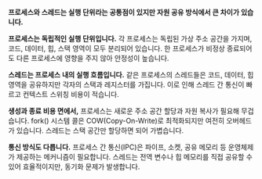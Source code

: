 
**프로세스와 스레드는 실행 단위라는 공통점이 있지만 자원 공유 방식에서 큰 차이가 있습니다.**

**프로세스는 독립적인 실행 단위입니다.** 각 프로세스는 독립된 가상 주소 공간을 가지며, 코드, 데이터, 힙, 스택 영역이 모두 분리되어 있습니다. 한 프로세스가 비정상 종료되어도 다른 프로세스에 영향을 주지 않아 안정성이 높습니다.

**스레드는 프로세스 내의 실행 흐름입니다.** 같은 프로세스의 스레드들은 코드, 데이터, 힙 영역을 공유하지만 각자의 스택과 레지스터를 가집니다. 이로 인해 스레드 간 통신이 빠르고 컨텍스트 스위칭 비용이 적습니다.

**생성과 종료 비용 면에서,** 프로세스는 새로운 주소 공간 할당과 자원 복사가 필요해 무겁습니다. fork() 시스템 콜은 COW(Copy-On-Write)로 최적화되지만 여전히 오버헤드가 있습니다. 스레드는 스택 공간만 할당하면 되어 가볍습니다.

**통신 방식도 다릅니다.** 프로세스 간 통신(IPC)은 파이프, 소켓, 공유 메모리 등 운영체제가 제공하는 메커니즘이 필요합니다. 스레드는 전역 변수나 힙 메모리를 직접 공유할 수 있어 효율적이지만, 동기화 문제가 발생합니다.